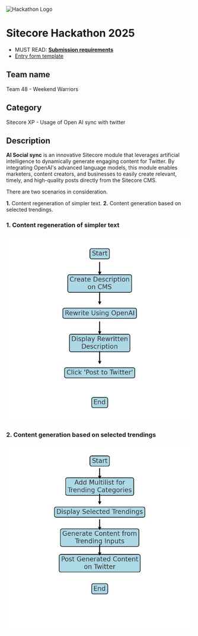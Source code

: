 ![Hackathon Logo](docs/images/hackathon.png?raw=true "Hackathon Logo")
# Sitecore Hackathon 2025

- MUST READ: **[Submission requirements](SUBMISSION_REQUIREMENTS.md)**
- [Entry form template](ENTRYFORM.md)
  
## Team name

Team 48 - Weekend Warriors

## Category

Sitecore XP - Usage of Open AI sync with twitter

## Description

**AI Social sync** is an innovative Sitecore module that leverages artificial intelligence to dynamically generate engaging content for Twitter. By integrating OpenAI's advanced language models, this module enables marketers, content creators, and businesses to easily create relevant, timely, and high-quality posts directly from the Sitecore CMS. 

There are two scenarios in consideration.

**1.** Content regeneration of simpler text.
**2.** Content generation based on selected trendings.

### 1. Content regeneration of simpler text

![Content rewrite](docs/diagrams/content_rewrite.png)

### 2. Content generation based on selected trendings

![Content generation](docs/diagrams/content_generate.png)


